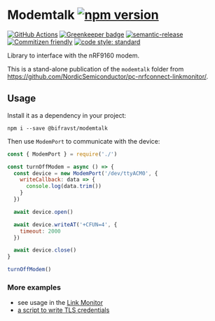 # Modemtalk [![npm version](https://img.shields.io/npm/v/@bifravst/modemtalk.svg)](https://www.npmjs.com/package/@bifravst/modemtalk)

[![GitHub Actions](https://github.com/bifravst/modemtalk/workflows/Test%20and%20Release/badge.svg)](https://github.com/bifravst/modemtalk/actions)
[![Greenkeeper badge](https://badges.greenkeeper.io/bifravst/modemtalk.svg)](https://greenkeeper.io/)
[![semantic-release](https://img.shields.io/badge/%20%20%F0%9F%93%A6%F0%9F%9A%80-semantic--release-e10079.svg)](https://github.com/semantic-release/semantic-release)
[![Commitizen friendly](https://img.shields.io/badge/commitizen-friendly-brightgreen.svg)](http://commitizen.github.io/cz-cli/)
[![code style: standard](https://img.shields.io/badge/code_style-standard-brightgreen.svg)](https://standardjs.com/)

Library to interface with the nRF9160 modem.

This is a stand-alone publication of the `modemtalk` folder from https://github.com/NordicSemiconductor/pc-nrfconnect-linkmonitor/.

## Usage

Install it as a dependency in your project:

    npm i --save @bifravst/modemtalk

Then use `ModemPort` to communicate with the device:

```javascript
const { ModemPort } = require('./')

const turnOffModem = async () => {
  const device = new ModemPort('/dev/ttyACM0', {
    writeCallback: data => {
      console.log(data.trim())
    }
  })

  await device.open()

  await device.writeAT('+CFUN=4', {
    timeout: 2000
  })

  await device.close()
}

turnOffModem()
```

### More examples

- see usage in the [Link Monitor](https://github.com/NordicSemiconductor/pc-nrfconnect-linkmonitor/search?q=modemport&unscoped_q=modemport)
- [a script to write TLS credentials](https://github.com/bifravst/aws/blob/15c65558419914d0d5b4bed5d4f98b3128957da3/cli/commands/flash-cert.ts)